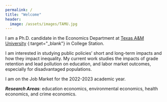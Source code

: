 ```yaml
---
permalink: /
title: "Welcome"
header:
  image: /assets/images/TAMU.jpg
---
```


I am a Ph.D. candidate in the Economics Department at [Texas A&M University](https://liberalarts.tamu.edu/economics/) {:target="_blank"} in College Station.

I am interested in studying public policies’ short and long-term impacts and how they impact inequality. My current work studies the impacts of grade retention and lead pollution on education, and labor market outcomes, especially for disadvantaged populations.

I am on the Job Market for the 2022-2023 academic year.

***Research Areas***: education economics, environmental economics, health economics, and crime economics.


